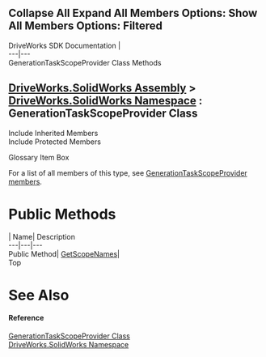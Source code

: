 Collapse All Expand All Members Options: Show All  Members Options: Filtered   
---  
DriveWorks SDK Documentation  |   
---|---  
GenerationTaskScopeProvider Class Methods   
  
[DriveWorks.SolidWorks Assembly](topic13342.md) > [DriveWorks.SolidWorks Namespace](topic13345.md) : GenerationTaskScopeProvider Class  
---  
  
Include Inherited Members    
Include Protected Members    


Glossary Item Box

For a list of all members of this type, see [GenerationTaskScopeProvider members](topic13736.md).

# Public Methods

| Name| Description  
---|---|---  
Public Method| [GetScopeNames](topic13742.md)|   
Top

# See Also

#### Reference

[GenerationTaskScopeProvider Class](topic13735.md)   
[DriveWorks.SolidWorks Namespace](topic13345.md)


